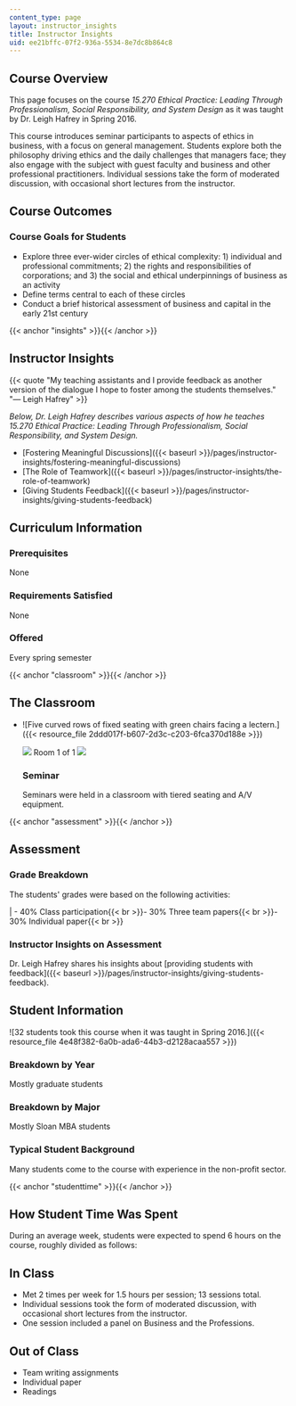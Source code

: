 ```yaml
---
content_type: page
layout: instructor_insights
title: Instructor Insights
uid: ee21bffc-07f2-936a-5534-8e7dc8b864c8
---
```


Course Overview
---------------

This page focuses on the course _15.270 Ethical Practice: Leading Through Professionalism, Social Responsibility, and System Design_ as it was taught by Dr. Leigh Hafrey in Spring 2016.

This course introduces seminar participants to aspects of ethics in business, with a focus on general management. Students explore both the philosophy driving ethics and the daily challenges that managers face; they also engage with the subject with guest faculty and business and other professional practitioners. Individual sessions take the form of moderated discussion, with occasional short lectures from the instructor.

Course Outcomes
---------------

### Course Goals for Students

*   Explore three ever-wider circles of ethical complexity: 1) individual and professional commitments; 2) the rights and responsibilities of corporations; and 3) the social and ethical underpinnings of business as an activity
*   Define terms central to each of these circles
*   Conduct a brief historical assessment of business and capital in the early 21st century

{{< anchor "insights" >}}{{< /anchor >}}

Instructor Insights
-------------------

{{< quote "My teaching assistants and I provide feedback as another version of the dialogue I hope to foster among the students themselves." "— Leigh Hafrey" >}}

_Below, Dr. Leigh Hafrey describes various aspects of how he teaches 15.270 Ethical Practice: Leading Through Professionalism, Social Responsibility, and System Design._

*   [Fostering Meaningful Discussions]({{< baseurl >}}/pages/instructor-insights/fostering-meaningful-discussions)
*   [The Role of Teamwork]({{< baseurl >}}/pages/instructor-insights/the-role-of-teamwork)
*   [Giving Students Feedback]({{< baseurl >}}/pages/instructor-insights/giving-students-feedback)

Curriculum Information
----------------------

### Prerequisites

None

### Requirements Satisfied

None

### Offered

Every spring semester

{{< anchor "classroom" >}}{{< /anchor >}}

The Classroom
-------------

*   ![Five curved rows of fixed seating with green chairs facing a lectern.]({{< resource_file 2ddd017f-b607-2d3c-c203-6fca370d188e >}})
    
    ![](/images/educator/classroom_prev_dim.png) Room 1 of 1 ![](/images/educator/classroom_next_dim.png)
    
    ### Seminar
    
    Seminars were held in a classroom with tiered seating and A/V equipment.
    

{{< anchor "assessment" >}}{{< /anchor >}}

Assessment
----------

### Grade Breakdown

The students' grades were based on the following activities:

| - 40% Class participation{{< br >}}- 30% Three team papers{{< br >}}- 30% Individual paper{{< br >}} 

### Instructor Insights on Assessment

Dr. Leigh Hafrey shares his insights about [providing students with feedback]({{< baseurl >}}/pages/instructor-insights/giving-students-feedback).

Student Information
-------------------

![32 students took this course when it was taught in Spring 2016.]({{< resource_file 4e48f382-6a0b-ada6-44b3-d2128acaa557 >}})

### Breakdown by Year

Mostly graduate students

### Breakdown by Major

Mostly Sloan MBA students

### Typical Student Background

Many students come to the course with experience in the non-profit sector.

{{< anchor "studenttime" >}}{{< /anchor >}}

How Student Time Was Spent
--------------------------

During an average week, students were expected to spend 6 hours on the course, roughly divided as follows:

In Class
--------

*   Met 2 times per week for 1.5 hours per session; 13 sessions total.
*   Individual sessions took the form of moderated discussion, with occasional short lectures from the instructor.
*   One session included a panel on Business and the Professions.

Out of Class
------------

*   Team writing assignments
*   Individual paper
*   Readings